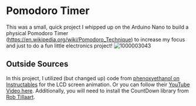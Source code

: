 # Pomodoro Timer
This was a small, quick project I whipped up on the Arduino Nano to build a physical Pomodoro Timer (https://en.wikipedia.org/wiki/Pomodoro_Technique) to increase my focus and just to do a fun little electronics project!
![1000003043](https://github.com/user-attachments/assets/12b0c229-96a3-446d-ada7-6ad68c933af0)


## Outside Sources
In this project, I utilized (but changed up) code from [phenoxyethanol on Instructables](https://www.instructables.com/Simple-Progress-Bar-for-Arduino-and-LCD/) for the LCD screen animation. Or you can follow their [YouTube Video here](https://www.youtube.com/watch?v=PkcyvoncWcw). Additionally, you will need to install the CountDown library from [Rob Tillaart](https://github.com/RobTillaart/CountDown).
